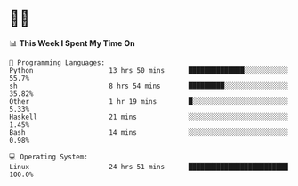 # 👨‍💻
<!--START_SECTION:waka-->
📊 **This Week I Spent My Time On** 

```text
💬 Programming Languages: 
Python                   13 hrs 50 mins      ██████████████░░░░░░░░░░░   55.7% 
sh                       8 hrs 54 mins       █████████░░░░░░░░░░░░░░░░   35.82% 
Other                    1 hr 19 mins        █░░░░░░░░░░░░░░░░░░░░░░░░   5.33% 
Haskell                  21 mins             ░░░░░░░░░░░░░░░░░░░░░░░░░   1.45% 
Bash                     14 mins             ░░░░░░░░░░░░░░░░░░░░░░░░░   0.98%

💻 Operating System: 
Linux                    24 hrs 51 mins      █████████████████████████   100.0%

```


<!--END_SECTION:waka-->
